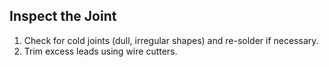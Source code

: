## Inspect the Joint

1. Check for cold joints (dull, irregular shapes) and re-solder if necessary.
2. Trim excess leads using wire cutters.

